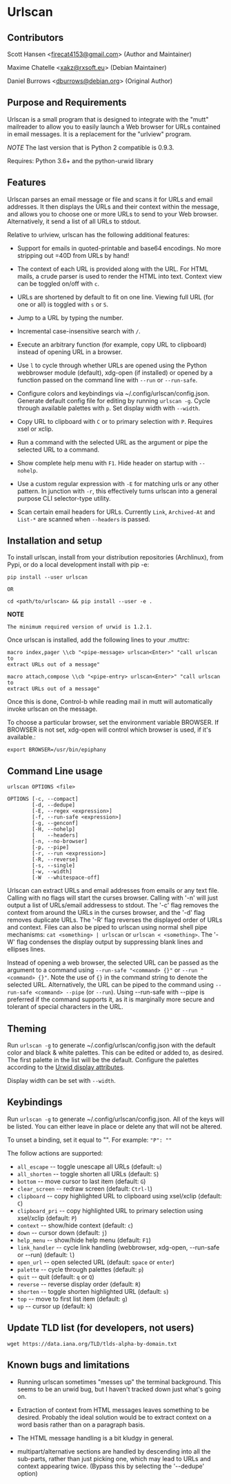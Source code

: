 # Urlscan

## Contributors

Scott Hansen \<firecat4153@gmail.com\> (Author and Maintainer)

Maxime Chatelle \<xakz@rxsoft.eu\> (Debian Maintainer)

Daniel Burrows \<dburrows@debian.org\> (Original Author)

## Purpose and Requirements

Urlscan is a small program that is designed to integrate with the "mutt"
mailreader to allow you to easily launch a Web browser for URLs contained in
email messages. It is a replacement for the "urlview" program.

*NOTE* The last version that is Python 2 compatible is 0.9.3.

Requires: Python 3.6+ and the python-urwid library

## Features

Urlscan parses an email message or file and scans it for URLs and email
addresses. It then displays the URLs and their context within the message, and
allows you to choose one or more URLs to send to your Web browser.
Alternatively, it send a list of all URLs to stdout.

Relative to urlview, urlscan has the following additional features:

- Support for emails in quoted-printable and base64 encodings. No more stripping
  out =40D from URLs by hand!

- The context of each URL is provided along with the URL. For HTML mails, a
  crude parser is used to render the HTML into text. Context view can be toggled
  on/off with `c`.

- URLs are shortened by default to fit on one line. Viewing full URL (for one or
  all) is toggled with `s` or `S`.

- Jump to a URL by typing the number.

- Incremental case-insensitive search with `/`.

- Execute an arbitrary function (for example, copy URL to clipboard) instead of
  opening URL in a browser.

- Use `l` to cycle through whether URLs are opened using the Python webbrowser
  module (default), xdg-open (if installed) or opened by a function passed on
  the command line with `--run` or `--run-safe`.

- Configure colors and keybindings via ~/.config/urlscan/config.json. Generate
  default config file for editing by running `urlscan -g`. Cycle through
  available palettes with `p`. Set display width with `--width`.

- Copy URL to clipboard with `C` or to primary selection with `P`.  Requires
  xsel or xclip.

- Run a command with the selected URL as the argument or pipe the selected
  URL to a command.

- Show complete help menu with `F1`. Hide header on startup with `--nohelp`.

- Use a custom regular expression with `-E` for matching urls or any
  other pattern. In junction with `-r`, this effectively turns urlscan
  into a general purpose CLI selector-type utility.

- Scan certain email headers for URLs. Currently `Link`, `Archived-At` and
  `List-*` are scanned when `--headers` is passed.

## Installation and setup

To install urlscan, install from your distribution repositories (Archlinux),
from Pypi, or do a local development install with pip -e:

    pip install --user urlscan

    OR

    cd <path/to/urlscan> && pip install --user -e .

**NOTE**

    The minimum required version of urwid is 1.2.1.

Once urlscan is installed, add the following lines to your .muttrc:

    macro index,pager \\cb "<pipe-message> urlscan<Enter>" "call urlscan to
    extract URLs out of a message"

    macro attach,compose \\cb "<pipe-entry> urlscan<Enter>" "call urlscan to
    extract URLs out of a message"

Once this is done, Control-b while reading mail in mutt will automatically
invoke urlscan on the message.

To choose a particular browser, set the environment variable BROWSER. If BROWSER
is not set, xdg-open will control which browser is used, if it's available.:

    export BROWSER=/usr/bin/epiphany


## Command Line usage

    urlscan OPTIONS <file>

    OPTIONS [-c, --compact]
            [-d, --dedupe]
            [-E, --regex <expression>]
            [-f, --run-safe <expression>]
            [-g, --genconf]
            [-H, --nohelp]
            [    --headers]
            [-n, --no-browser]
            [-p, --pipe]
            [-r, --run <expression>]
            [-R, --reverse]
            [-s, --single]
            [-w, --width]
            [-W  --whitespace-off]

Urlscan can extract URLs and email addresses from emails or any text file.
Calling with no flags will start the curses browser. Calling with '-n' will just
output a list of URLs/email addressess to stdout. The '-c' flag removes the
context from around the URLs in the curses browser, and the '-d' flag removes
duplicate URLs. The '-R' flag reverses the displayed order of URLs and context.
Files can also be piped to urlscan using normal shell pipe mechanisms: `cat
<something> | urlscan` or `urlscan < <something>`. The '-W' flag condenses the
display output by suppressing blank lines and ellipses lines.

Instead of opening a web browser, the selected URL can be passed as the argument
to a command using `--run-safe "<command> {}"` or `--run "<command> {}"`. Note
the use of `{}` in the command string to denote the selected URL. Alternatively,
the URL can be piped to the command using `--run-safe <command> --pipe` (or
`--run`). Using --run-safe with --pipe is preferred if the command supports it,
as it is marginally more secure and tolerant of special characters in the URL.

## Theming

Run `urlscan -g` to generate ~/.config/urlscan/config.json with the default
color and black & white palettes. This can be edited or added to, as desired.
The first palette in the list will be the default. Configure the palettes
according to the [Urwid display attributes][1].

Display width can be set with `--width`.

## Keybindings

Run `urlscan -g` to generate ~/.config/urlscan/config.json. All of the keys will
be listed. You can either leave in place or delete any that will not be altered.

To unset a binding, set it equal to "".  For example: `"P": ""`

The follow actions are supported:

- `all_escape` -- toggle unescape all URLs (default: `u`)
- `all_shorten` -- toggle shorten all URLs (default: `S`)
- `bottom` -- move cursor to last item (default: `G`)
- `clear_screen` -- redraw screen (default: `Ctrl-l`)
- `clipboard` -- copy highlighted URL to clipboard using xsel/xclip (default: `C`)
- `clipboard_pri` -- copy highlighted URL to primary selection using xsel/xclip (default: `P`)
- `context` -- show/hide context (default: `c`)
- `down` -- cursor down (default: `j`)
- `help_menu` -- show/hide help menu (default: `F1`)
- `link_handler` -- cycle link handling (webbrowser, xdg-open, --run-safe or --run) (default: `l`)
- `open_url` -- open selected URL (default: `space` or `enter`)
- `palette` -- cycle through palettes (default: `p`)
- `quit` -- quit (default: `q` or `Q`)
- `reverse` -- reverse display order (default: `R`)
- `shorten` -- toggle shorten highlighted URL (default: `s`)
- `top` -- move to first list item (default: `g`)
- `up` -- cursor up (default: `k`)

## Update TLD list (for developers, not users)

`wget https://data.iana.org/TLD/tlds-alpha-by-domain.txt`

## Known bugs and limitations

- Running urlscan sometimes "messes up" the terminal background. This seems to
  be an urwid bug, but I haven't tracked down just what's going on.

- Extraction of context from HTML messages leaves something to be desired.
  Probably the ideal solution would be to extract context on a word basis rather
  than on a paragraph basis.

- The HTML message handling is a bit kludgy in general.

- multipart/alternative sections are handled by descending into all the
  sub-parts, rather than just picking one, which may lead to URLs and context
  appearing twice. (Bypass this by selecting the '--dedupe' option)

[1]: http://urwid.org/manual/displayattributes.html#display-attributes  "Urwid display attributes"
